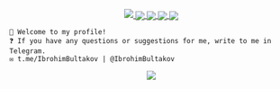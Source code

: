 <a href="https://github.com/bultakov">
    <p align="center">
        <img src="https://github-profile-summary-cards.vercel.app/api/cards/profile-details?username=bultakov&theme=2077">
        <img align="center" src="https://github-profile-summary-cards.vercel.app/api/cards/stats?username=bultakov&theme=2077">
        <img align="center" src="https://github-profile-summary-cards.vercel.app/api/cards/repos-per-language?username=bultakov&theme=2077">
        <img align="center" src="https://github-profile-summary-cards.vercel.app/api/cards/most-commit-language?username=vn7n24fzkq&theme=2077">
        <img align="center" src="https://github-profile-summary-cards.vercel.app/api/cards/productive-time?username=bultakov&theme=2077&utcOffset=5"><br>
    </p>
</a> 

    👋 Welcome to my profile!
    ❓ If you have any questions or suggestions for me, write to me in Telegram.
    ✉️ t.me/IbrohimBultakov | @IbrohimBultakov

 <p align="center">
 <img src="https://wakatime.com/badge/user/df968158-4183-4078-9a35-a87452ad2958.svg"/>
 </p>
